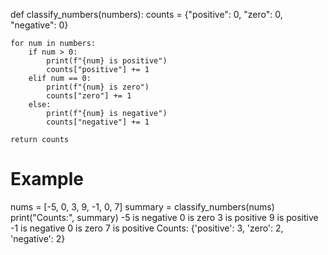 def classify_numbers(numbers):
    counts = {"positive": 0, "zero": 0, "negative": 0}

    for num in numbers:
        if num > 0:
            print(f"{num} is positive")
            counts["positive"] += 1
        elif num == 0:
            print(f"{num} is zero")
            counts["zero"] += 1
        else:
            print(f"{num} is negative")
            counts["negative"] += 1

    return counts

# Example
nums = [-5, 0, 3, 9, -1, 0, 7]
summary = classify_numbers(nums)
print("Counts:", summary)
-5 is negative
0 is zero
3 is positive
9 is positive
-1 is negative
0 is zero
7 is positive
Counts: {'positive': 3, 'zero': 2, 'negative': 2}



